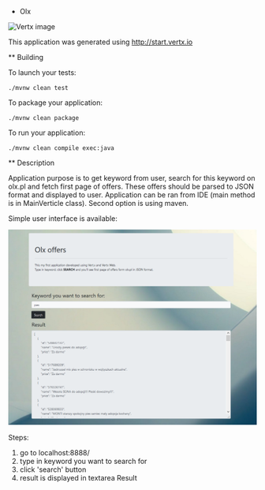 * Olx

![Vertx image](https://img.shields.io/badge/vert.x-3.9.0-purple.svg)

This application was generated using http://start.vertx.io

** Building

To launch your tests:
```
./mvnw clean test
```

To package your application:
```
./mvnw clean package
```

To run your application:
```
./mvnw clean compile exec:java
```
** Description

Application purpose is to get keyword from user, search for this keyword on olx.pl and fetch first page of offers. These offers should be parsed to JSON format and displayed to user.
Application can be ran from IDE (main method is in MainVerticle class). Second option is using maven.

Simple user interface is available:

![UI view](/src/main/resources/img/front.png)

Steps:
1. go to localhost:8888/
1. type in keyword you want to search for
1. click 'search' button
1. result is displayed in textarea Result


